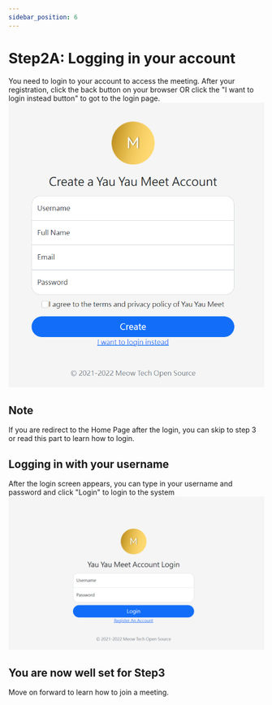 ```yaml
---
sidebar_position: 6
---
```


# Step2A: Logging in your account
You need to login to your account to access the meeting. After your registration, click the back button on your browser OR click the "I want to login instead button" to got to the login page.
![](./img/create02.png)

## Note
If you are redirect to the Home Page after the login, you can skip to step 3 or read this part to learn how to login.

## Logging in with your username
After the login screen appears, you can type in your username and password and click "Login" to login to the system
![](./img/login.png)

## You are now well set for Step3
Move on forward to learn how to join a meeting.